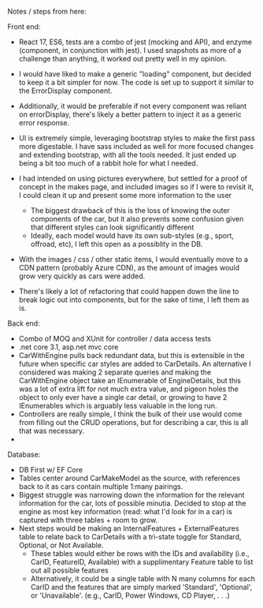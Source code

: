 Notes / steps from here:

Front end:
- React 17, ES6, tests are a combo of jest (mocking and API), and enzyme (component, in conjunction with jest). I used snapshots as more of a challenge than anything, it worked out pretty well in my opinion.

- I would have liked to make a generic "loading" component, but decided to keep it a bit simpler for now. The code is set up to support it similar to the ErrorDisplay component.
- Additionally, it would be preferable if not every component was reliant on errorDisplay, there's likely a better pattern to inject it as a generic error response.
- UI is extremely simple, leveraging bootstrap styles to make the first pass more digestable. I have sass included as well for more focused changes and extending bootstrap, with all the tools needed. It just ended up being a bit too much of a rabbit hole for what I needed.
- I had intended on using pictures everywhere, but settled for a proof of concept in the makes page, and included images so if I were to revisit it, I could clean it up and present some more information to the user
    - The biggest drawback of this is the loss of knowing the outer components of the car, but it also prevents some confusion given that different styles can look significantly different
    - Ideally, each model would have its own sub-styles (e.g., sport, offroad, etc), I left this open as a possiblity in the DB.
- With the images / css / other static items, I would eventually move to a CDN pattern (probably Azure CDN), as the amount of images would grow very quickly as cars were added.
- There's likely a lot of refactoring that could happen down the line to break logic out into components, but for the sake of time, I left them as is.

Back end:
- Combo of MOQ and XUnit for controller / data access tests
- .net core 3.1, asp.net mvc core
- CarWithEngine pulls back redundant data, but this is extensible in the future when specific car styles are added to CarDetails. An alternative I considered was making 2 separate queries and making the CarWithEngine object take an IEnumerable of EngineDetails, but this was a lot of extra lift for not much extra value, and pigeon holes the object to only ever have a single car detail, or growing to have 2 IEnumerables which is arguably less valuable in the long run.
- Controllers are really simple, I think the bulk of their use would come from filling out the CRUD operations, but for describing a car, this is all that was necessary.
- 

Database:
- DB First w/ EF Core
- Tables center around CarMakeModel as the source, with references back to it as cars contain multiple 1:many pairings.
- Biggest struggle was narrowing down the information for the relevant information for the car, lots of possible minutia. Decided to stop at the engine as most key information (read: what I'd look for in a car) is captured with three tables + room to grow.
- Next steps would be making an InternalFeatures + ExternalFeatures table to relate back to CarDetails with a tri-state toggle for Standard, Optional, or Not Available. 
    - These tables would either be rows with the IDs and availability (i.e., CarID, FeatureID, Available) with a supplimentary Feature table to list out all possible features
    - Alternatively, it could be a single table with N many columns for each CarID and the features that are simply marked 'Standard', 'Optional', or 'Unavailable'. (e.g., CarID, Power Windows, CD Player, . . .)